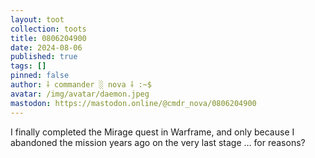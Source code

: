 ```yaml
---
layout: toot
collection: toots
title: 0806204900
date: 2024-08-06
published: true
tags: []
pinned: false
author: ⸸ commander ░ nova ⸸ :~$
avatar: /img/avatar/daemon.jpeg
mastodon: https://mastodon.online/@cmdr_nova/0806204900
---
```


I finally completed the Mirage quest in Warframe, and only because I abandoned the mission years ago on the very last stage ... for reasons?
